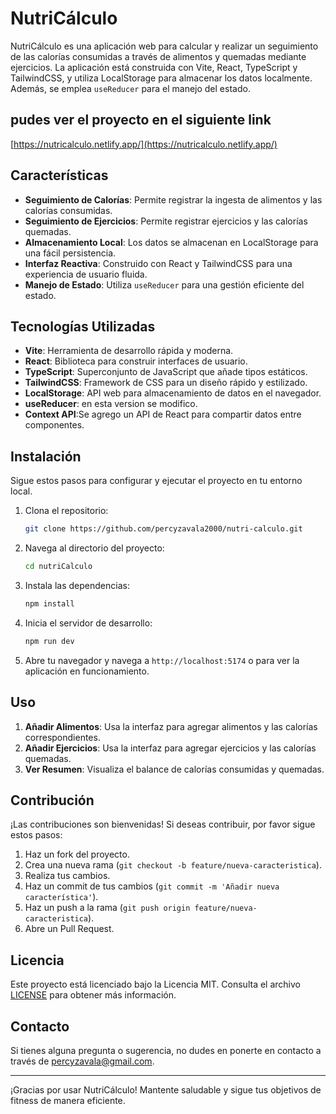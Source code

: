 # NutriCálculo

NutriCálculo es una aplicación web para calcular y realizar un seguimiento de las calorías consumidas a través de alimentos y quemadas mediante ejercicios. La aplicación está construida con Vite, React, TypeScript y TailwindCSS, y utiliza LocalStorage para almacenar los datos localmente. Además, se emplea `useReducer` para el manejo del estado.
## pudes ver el proyecto en el siguiente link
[https://nutricalculo.netlify.app/](https://nutricalculo.netlify.app/)
## Características

- **Seguimiento de Calorías**: Permite registrar la ingesta de alimentos y las calorías consumidas.
- **Seguimiento de Ejercicios**: Permite registrar ejercicios y las calorías quemadas.
- **Almacenamiento Local**: Los datos se almacenan en LocalStorage para una fácil persistencia.
- **Interfaz Reactiva**: Construido con React y TailwindCSS para una experiencia de usuario fluida.
- **Manejo de Estado**: Utiliza `useReducer` para una gestión eficiente del estado.

## Tecnologías Utilizadas

- **Vite**: Herramienta de desarrollo rápida y moderna.
- **React**: Biblioteca para construir interfaces de usuario.
- **TypeScript**: Superconjunto de JavaScript que añade tipos estáticos.
- **TailwindCSS**: Framework de CSS para un diseño rápido y estilizado.
- **LocalStorage**: API web para almacenamiento de datos en el navegador.
- **useReducer**: en esta version se modifico.
- **Context API**:Se agrego un API de React para compartir datos entre componentes.

## Instalación

Sigue estos pasos para configurar y ejecutar el proyecto en tu entorno local.

1. Clona el repositorio:

    ```bash
    git clone https://github.com/percyzavala2000/nutri-calculo.git
    ```

2. Navega al directorio del proyecto:

    ```bash
    cd nutriCalculo
    ```

3. Instala las dependencias:

    ```bash
    npm install
    ```

4. Inicia el servidor de desarrollo:

    ```bash
    npm run dev
    ```

5. Abre tu navegador y navega a `http://localhost:5174` o  para ver la aplicación en funcionamiento.

## Uso

1. **Añadir Alimentos**: Usa la interfaz para agregar alimentos y las calorías correspondientes.
2. **Añadir Ejercicios**: Usa la interfaz para agregar ejercicios y las calorías quemadas.
3. **Ver Resumen**: Visualiza el balance de calorías consumidas y quemadas.

## Contribución

¡Las contribuciones son bienvenidas! Si deseas contribuir, por favor sigue estos pasos:

1. Haz un fork del proyecto.
2. Crea una nueva rama (`git checkout -b feature/nueva-caracteristica`).
3. Realiza tus cambios.
4. Haz un commit de tus cambios (`git commit -m 'Añadir nueva característica'`).
5. Haz un push a la rama (`git push origin feature/nueva-caracteristica`).
6. Abre un Pull Request.

## Licencia

Este proyecto está licenciado bajo la Licencia MIT. Consulta el archivo [LICENSE](LICENSE) para obtener más información.

## Contacto

Si tienes alguna pregunta o sugerencia, no dudes en ponerte en contacto a través de [percyzavala@gmail.com](mailto:percyzavala@gmail.com).

---

¡Gracias por usar NutriCálculo! Mantente saludable y sigue tus objetivos de fitness de manera eficiente.
